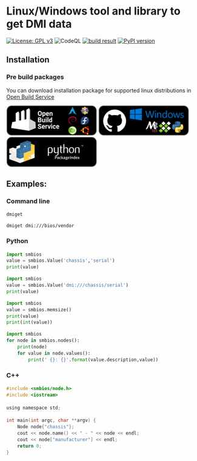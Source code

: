 # Linux/Windows tool and library to get DMI data

[![License: GPL v3](https://img.shields.io/badge/License-GPL%20v3-blue.svg)](https://www.gnu.org/licenses/gpl-3.0)
![CodeQL](https://github.com/PerryWerneck/dmiget/workflows/CodeQL/badge.svg?branch=master)
[![build result](https://build.opensuse.org/projects/home:PerryWerneck:udjat/packages/dmiget/badge.svg?type=percent)](https://build.opensuse.org/package/show/home:PerryWerneck:udjat/dmiget)
[![PyPI version](https://badge.fury.io/py/smbios.svg)](https://badge.fury.io/py/smbios)

## Installation

### Pre build packages

You can download installation package for supported linux distributions in [Open Build Service](https://software.opensuse.org/download.html?project=home%3APerryWerneck%3Audjat&package=dmiget)

[<img src="https://raw.githubusercontent.com/PerryWerneck/pw3270/develop/branding/obs-badge-en.svg" alt="Download from open build service" height="80px">](https://software.opensuse.org/download.html?project=home%3APerryWerneck%3Audjat&package=dmiget)
[<img src="https://github.com/PerryWerneck/PerryWerneck/blob/master/badges/msys-msvc-python-badge.svg" alt="Download from githut" height="80px">](https://github.com/PerryWerneck/dmiget/releases)
[<img src="https://raw.githubusercontent.com/PerryWerneck/PerryWerneck/master/badges/pypi-badge.svg" alt="Download from pypi" height="80px">](https://pypi.org/project/smbios)

## Examples:

### Command line

```shell
dmiget
```

```shell
dmiget dmi:///bios/vendor
```

### Python

```python
import smbios
value = smbios.Value('chassis','serial')
print(value)
```

```python
import smbios
value = smbios.Value('dmi:///chassis/serial')
print(value)
```

```python
import smbios
value = smbios.memsize()
print(value)
print(int(value))
```

```python
import smbios
for node in smbios.nodes():
	print(node)
	for value in node.values():
		print('	{}: {}'.format(value.description,value))
```

### C++

```C
#include <smbios/node.h>
#include <iostream>

using namespace std;

int main(int argc, char **argv) {
	Node node{"chassis"};
	cout << node.name() << " - " << node << endl;
	cout << node["manufacturer"] << endl;
	return 0;
}
```



	


